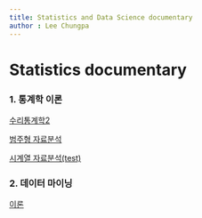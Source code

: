```yaml
---
title: Statistics and Data Science documentary
author : Lee Chungpa
---
```



# Statistics documentary

### 1. 통계학 이론

[수리통계학2](theory/mathematical_statistics/수리통계학%20공식%20정리.html)
    
[범주형 자료분석](theory/categorical_analysis/범주형자료분석%20정리.html)

[시계열 자료분석(test)](time/time_series.html)

### 2. 데이터 마이닝

[이론](data_mining/data_mining.html)

